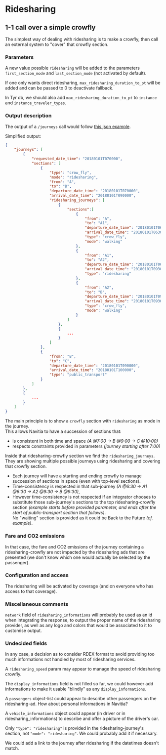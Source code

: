 # Ridesharing


## 1-1 call over a simple crowfly

The simplest way of dealing with ridesharing is to make a crowfly,
then call an external system to "cover" that crowfly section.


### Parameters

A new value possible `ridesharing` will be added to the parameters
`first_section_mode` and `last_section_mode` (not activated by default).

If one only wants direct ridesharing, `max_ridesharing_duration_to_pt` will be added
and can be passed to 0 to deactivate fallback.

In Tyr db, we should also add `max_ridesharing_duration_to_pt` to `instance` and `instance_traveler_types`.


### Output description

The output of a `/journeys` call would follow [this json example](./journeys_ridesharing.json).

Simplified output:
```json
{
    "journeys": [
        {
            "requested_date_time": "20180101T070000",
            "sections": [
                {
                    "type": "crow_fly",
                    "mode": "ridesharing",
                    "from": "A",
                    "to": "B",
                    "departure_date_time": "20180101T070000",
                    "arrival_date_time": "20180101T090000",
                    "ridesharing_journeys": [
                        {
                            "sections":[
                                {
                                    "from": "A",
                                    "to": "A1",
                                    "departure_date_time": "20180101T063000",
                                    "arrival_date_time": "20180101T063000",
                                    "type": "crow_fly",
                                    "mode": "walking"
                                },
                                {
                                    "from": "A1",
                                    "to": "A2",
                                    "departure_date_time": "20180101T063000",
                                    "arrival_date_time": "20180101T093000",
                                    "type": "ridesharing"
                                },
                                {
                                    "from": "A2",
                                    "to": "B",
                                    "departure_date_time": "20180101T093000",
                                    "arrival_date_time": "20180101T093000",
                                    "type": "crow_fly",
                                    "mode": "walking"
                                }
                            ]
                        },
                        {
                            ...
                        }
                    ]
                },
                {
                    "from": "B",
                    "to": "C",
                    "departure_date_time": "20180101T090000",
                    "arrival_date_time": "20180101T100000",
                    "type": "public_transport"
                }
            ]
        },
        {
            ...
        }
    ]
}
```

The main principle is to show a `crowfly` section with `ridesharing` as mode in the journey.  
This allows Navitia to have a succession of sections that:  
* is consistent in both time and space _(A @7:00 -> B @9:00 -> C @10:00)_
* respects constraints provided in parameters _(journey starting after 7:00)_

Inside that ridesharing-crowfly section we find the `ridesharing_journeys`.  
They are showing multiple possible journeys using ridesharing and covering that crowfly section.  
* Each journey will have a starting and ending crowfly to manage succession of sections in space (even with top-level sections).  
* Time-consistency is respected in that sub-journey _(A @6:30 -> A1 @6:30 -> A2 @9:30 -> B @9:30)_,
* However time-consistency is not respected if an integrator chooses to substitute those sub-journey's sections to the top ridesharing-crowfly section
_(example starts before provided parameter, and ends after the start of public-transport section that follows)_.  
No "waiting" section is provided as it could be Back to the Future _(cf. example)_.


### Fare and CO2 emissions

In that case, the fare and CO2 emissions of the journey containing a ridesharing-crowfly are not impacted
by the ridesharing ads that are presented (we don't know which one would actually be selected by the passenger).


### Configuration and access

The ridesharing will be activated by coverage (and on everyone who has access to that coverage).


### Miscellaneous comments

`network` field of `ridesharing_informations` will probably be used as an id when integrating the response,
to output the proper name of the ridesharing provider, as well as any logo and colors that would be associated to it to customise output.


### Undecided fields

In any case, a decision as to consider RDEX format to avoid providing too much informations not handled by most of ridesharing services.

A `ridesharing_speed` param may appear to manage the speed of ridesharing crowfly.

The `display_informations` field is not filled so far, we could however add informations to make it usable "blindly" as any `display_informations`.

A `passengers` object-list could appear to describe other passengers on the ridesharing-ad. How about personal informations in Navitia?

A `vehicle_informations` object could appear (in driver or in ridesharing_informations) to describe and offer a picture of the driver's car.

Only `"type": "ridesharing"` is provided in the ridesharing-journey's section, not `"mode": "ridesharing"`. We could probably add it if necessary.

We could add a link to the journey after ridesharing if the datetimes doesn't match.
